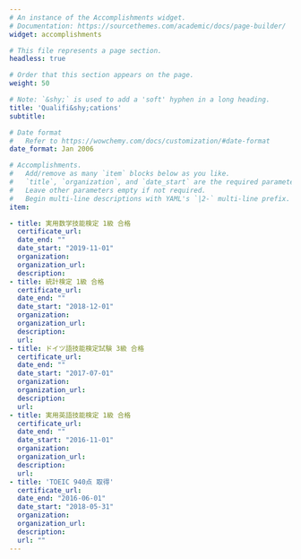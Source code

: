 ```yaml
---
# An instance of the Accomplishments widget.
# Documentation: https://sourcethemes.com/academic/docs/page-builder/
widget: accomplishments

# This file represents a page section.
headless: true

# Order that this section appears on the page.
weight: 50

# Note: `&shy;` is used to add a 'soft' hyphen in a long heading.
title: 'Qualifi&shy;cations'
subtitle:

# Date format
#   Refer to https://wowchemy.com/docs/customization/#date-format
date_format: Jan 2006

# Accomplishments.
#   Add/remove as many `item` blocks below as you like.
#   `title`, `organization`, and `date_start` are the required parameters.
#   Leave other parameters empty if not required.
#   Begin multi-line descriptions with YAML's `|2-` multi-line prefix.
item:

- title: 実用数学技能検定 1級 合格
  certificate_url:
  date_end: ""
  date_start: "2019-11-01"
  organization: 
  organization_url:
  description: 
- title: 統計検定 1級 合格
  certificate_url:
  date_end: ""
  date_start: "2018-12-01"
  organization: 
  organization_url:
  description: 
  url: 
- title: ドイツ語技能検定試験 3級 合格
  certificate_url:
  date_end: ""
  date_start: "2017-07-01"
  organization: 
  organization_url:
  description:  
  url: 
- title: 実用英語技能検定 1級 合格
  certificate_url:
  date_end: ""
  date_start: "2016-11-01"
  organization: 
  organization_url:
  description:  
  url: 
- title: 'TOEIC 940点 取得'
  certificate_url:
  date_end: "2016-06-01"
  date_start: "2018-05-31"
  organization: 
  organization_url:
  description: 
  url: ""
---
```

